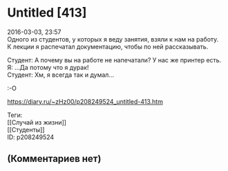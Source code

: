 Untitled [413]
==============

  
2016-03-03, 23:57  
 Одного из студентов, у которых я веду занятия, взяли к нам на работу.   
 К лекции я распечатал документацию, чтобы по ней рассказывать.   
   
 Студент: А почему вы на работе не напечатали? У нас же принтер есть.   
 Я: ...Да потому что я дурак!   
 Студент: Хм, я всегда так и думал...   
   
 :-О   
  
<https://diary.ru/~zHz00/p208249524_untitled-413.htm>  
  
Теги:  
[[Случай из жизни]]  
[[Студенты]]  
ID: p208249524  


(Комментариев нет)
------------------